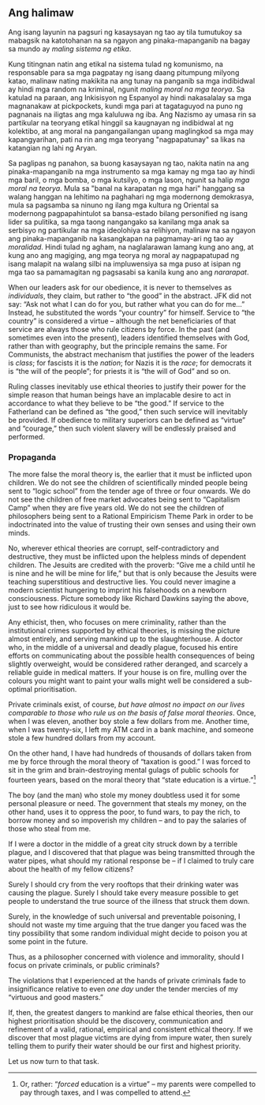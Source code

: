 ## Ang halimaw

Ang isang layunin na pagsuri ng kasaysayan ng tao ay tila tumutukoy sa mabagsik na katotohanan na sa ngayon ang pinaka-mapanganib na bagay sa mundo ay *maling sistema ng etika*.

Kung titingnan natin ang etikal na sistema tulad ng komunismo, na responsable para sa mga pagpatay ng isang daang pitumpung milyong katao, malinaw nating makikita na ang tunay na panganib sa mga indibidwal ay hindi mga random na kriminal, ngunit *maling moral na mga teorya*. Sa katulad na paraan, ang Inkisisyon ng Espanyol ay hindi nakasalalay sa mga magnanakaw at pickpockets, kundi mga pari at tagataguyod na puno ng pagnanais na iligtas ang mga kaluluwa ng iba. Ang Nazismo ay umasa rin sa partikular na teoryang etikal hinggil sa kaugnayan ng indibidwal at ng kolektibo, at ang moral na pangangailangan upang maglingkod sa mga may kapangyarihan, pati na rin ang mga teoryang "nagpapatunay" sa likas na katangian ng lahi ng Aryan.

Sa paglipas ng panahon, sa buong kasaysayan ng tao, nakita natin na ang pinaka-mapanganib na mga instrumento sa mga kamay ng mga tao ay hindi mga baril, o mga bomba, o mga kutsilyo, o mga lason, ngunit sa halip *mga moral na teorya*. Mula sa "banal na karapatan ng mga hari" hanggang sa walang hanggan na lehitimo na paghahari ng mga modernong demokrasya, mula sa pagsamba sa ninuno ng ilang mga kultura ng Oriental sa modernong pagpapahintulot sa bansa-estado bilang personified ng isang lider sa pulitika, sa mga taong nangangako sa kanilang mga anak sa serbisyo ng partikular na mga ideolohiya sa relihiyon, malinaw na sa ngayon ang pinaka-mapanganib na kasangkapan na pagmamay-ari ng tao ay *moralidad*. Hindi tulad ng agham, na naglalarawan lamang kung ano ang, at kung ano ang magiging, ang mga teorya ng moral ay nagpapatupad ng isang malapit na walang silbi na impluwensiya sa mga puso at isipan ng mga tao sa pamamagitan ng pagsasabi sa kanila kung ano ang *nararapat*.

When our leaders ask for our obedience, it is never to themselves as *individuals*, they claim, but rather to “the good” in the abstract. JFK did not say: “Ask not what I can do for you, but rather what you can do for me...” Instead, he substituted the words “your country” for himself. Service to “the country” is considered a virtue – although the net beneficiaries of that service are always those who rule citizens by force. In the past (and sometimes even into the present), leaders identified themselves with God, rather than with geography, but the principle remains the same. For Communists, the abstract mechanism that justifies the power of the leaders is *class*; for fascists it is the *nation*; for Nazis it is the *race*; for democrats it is “the will of the people”; for priests it is “the will of God” and so on.

Ruling classes inevitably use ethical theories to justify their power for the simple reason that human beings have an implacable desire to act in accordance to what they believe to be “the good.” If service to the Fatherland can be defined as “the good,” then such service will inevitably be provided. If obedience to military superiors can be defined as “virtue” and “courage,” then such violent slavery will be endlessly praised and performed.

### Propaganda

The more false the moral theory is, the earlier that it must be inflicted upon children. We do not see the children of scientifically minded people being sent to “logic school” from the tender age of three or four onwards. We do not see the children of free market advocates being sent to “Capitalism Camp” when they are five years old. We do not see the children of philosophers being sent to a Rational Empiricism Theme Park in order to be indoctrinated into the value of trusting their own senses and using their own minds.

No, wherever ethical theories are corrupt, self-contradictory and destructive, they must be inflicted upon the helpless minds of dependent children. The Jesuits are credited with the proverb: “Give me a child until he is nine and he will be mine for life,” but that is only because the Jesuits were teaching superstitious and destructive lies. You could never imagine a modern scientist hungering to imprint his falsehoods on a newborn consciousness. Picture somebody like Richard Dawkins saying the above, just to see how ridiculous it would be.

Any ethicist, then, who focuses on mere criminality, rather than the institutional crimes supported by ethical theories, is missing the picture almost entirely, and serving mankind up to the slaughterhouse. A doctor who, in the middle of a universal and deadly plague, focused his entire efforts on communicating about the possible health consequences of being slightly overweight, would be considered rather deranged, and scarcely a reliable guide in medical matters. If your house is on fire, mulling over the colours you might want to paint your walls might well be considered a sub-optimal prioritisation.

Private criminals exist, of course, *but have almost no impact on our lives comparable to those who rule us on the basis of false moral theories*. Once, when I was eleven, another boy stole a few dollars from me. Another time, when I was twenty-six, I left my ATM card in a bank machine, and someone stole a few hundred dollars from my account.

On the other hand, I have had hundreds of thousands of dollars taken from me by force through the moral theory of “taxation is good.” I was forced to sit in the grim and brain-destroying mental gulags of public schools for fourteen years, based on the moral theory that “state education is a virtue.”[^12]

The boy (and the man) who stole my money doubtless used it for some personal pleasure or need. The government that steals my money, on the other hand, uses it to oppress the poor, to fund wars, to pay the rich, to borrow money and so impoverish my children – and to pay the salaries of those who steal from me.

If I were a doctor in the middle of a great city struck down by a terrible plague, and I discovered that that plague was being transmitted through the water pipes, what should my rational response be – if I claimed to truly care about the health of my fellow citizens?

Surely I should cry from the very rooftops that their drinking water was causing the plague. Surely I should take every measure possible to get people to understand the true source of the illness that struck them down.

Surely, in the knowledge of such universal and preventable poisoning, I should not waste my time arguing that the true danger you faced was the tiny possibility that some random individual might decide to poison you at some point in the future.

Thus, as a philosopher concerned with violence and immorality, should I focus on private criminals, or public criminals?

The violations that I experienced at the hands of private criminals fade to insignificance relative to even *one day* under the tender mercies of my “virtuous and good masters.”

If, then, the greatest dangers to mankind are false ethical theories, then our highest prioritisation should be the discovery, communication and refinement of a valid, rational, empirical and consistent ethical theory. If we discover that most plague victims are dying from impure water, then surely telling them to purify their water should be our first and highest priority.

Let us now turn to that task.

[^12]: Or, rather: “*forced* education is a virtue” – my parents were compelled to pay through taxes, and I was compelled to attend.
